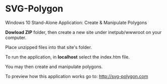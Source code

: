 # SVG-Polygon
Windows 10 Stand-Alone Application: Create &amp; Manipulate Polygons

**Dowload ZIP** folder, then create a new site under inetpub/wwwroot on your computer.

Place unzipped files into that site's folder.

To run the application, in **localhost** select the index.htm file. 

You may then create and manipulate polygons.

To preview how this application works go to: http://svg-polygon.com
